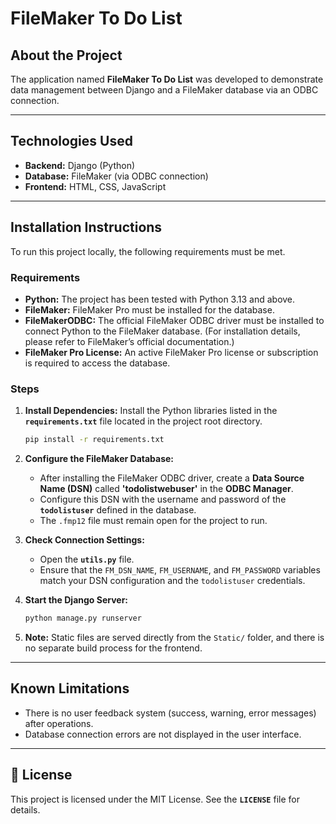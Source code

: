 # FileMaker To Do List

## About the Project

The application named **FileMaker To Do List** was developed to demonstrate data management between Django and a FileMaker database via an ODBC connection.

---

## Technologies Used

* **Backend:** Django (Python)  
* **Database:** FileMaker (via ODBC connection)  
* **Frontend:** HTML, CSS, JavaScript  

---

## Installation Instructions

To run this project locally, the following requirements must be met.

### Requirements

* **Python:** The project has been tested with Python 3.13 and above.  
* **FileMaker:** FileMaker Pro must be installed for the database.  
* **FileMakerODBC:** The official FileMaker ODBC driver must be installed to connect Python to the FileMaker database. (For installation details, please refer to FileMaker’s official documentation.)  
* **FileMaker Pro License:** An active FileMaker Pro license or subscription is required to access the database.  

### Steps

1. **Install Dependencies:** Install the Python libraries listed in the **`requirements.txt`** file located in the project root directory.  

    ```bash
    pip install -r requirements.txt
    ```

2. **Configure the FileMaker Database:**  
    * After installing the FileMaker ODBC driver, create a **Data Source Name (DSN)** called **'todolistwebuser'** in the **ODBC Manager**.  
    * Configure this DSN with the username and password of the **`todolistuser`** defined in the database.  
    * The `.fmp12` file must remain open for the project to run.  

3. **Check Connection Settings:**  
    * Open the **`utils.py`** file.  
    * Ensure that the `FM_DSN_NAME`, `FM_USERNAME`, and `FM_PASSWORD` variables match your DSN configuration and the `todolistuser` credentials.  

4. **Start the Django Server:**  

    ```bash
    python manage.py runserver
    ```

5. **Note:** Static files are served directly from the `Static/` folder, and there is no separate build process for the frontend.  

---

## Known Limitations

* There is no user feedback system (success, warning, error messages) after operations.  
* Database connection errors are not displayed in the user interface.  

---

## 📄 License

This project is licensed under the MIT License. See the **`LICENSE`** file for details.  

